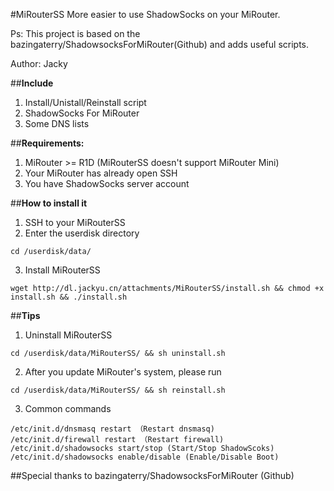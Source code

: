 #MiRouterSS
More easier to use ShadowSocks on your MiRouter.

Ps: This project is based on the bazingaterry/ShadowsocksForMiRouter(Github) and adds useful scripts.

Author: Jacky

##**Include**
1. Install/Unistall/Reinstall script
2. ShadowSocks For MiRouter
3. Some DNS lists

##**Requirements:**
1. MiRouter >= R1D (MiRouterSS doesn't support MiRouter Mini)
2. Your MiRouter has already open SSH
3. You have ShadowSocks server account

##**How to install it**
1. SSH to your MiRouterSS
2. Enter the userdisk directory
```
cd /userdisk/data/
```
3. Install MiRouterSS
```
wget http://dl.jackyu.cn/attachments/MiRouterSS/install.sh && chmod +x install.sh && ./install.sh
```

##**Tips**
1. Uninstall MiRouterSS
```
cd /userdisk/data/MiRouterSS/ && sh uninstall.sh
```
2. After you update MiRouter's system, please run
```
cd /userdisk/data/MiRouterSS/ && sh reinstall.sh
```
3. Common commands
```
/etc/init.d/dnsmasq restart （Restart dnsmasq)
/etc/init.d/firewall restart （Restart firewall)
/etc/init.d/shadowsocks start/stop (Start/Stop ShadowScoks)
/etc/init.d/shadowsocks enable/disable (Enable/Disable Boot)
```

##Special thanks to
bazingaterry/ShadowsocksForMiRouter (Github)
